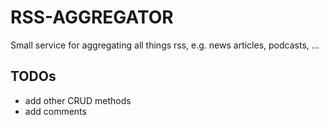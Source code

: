 # RSS-AGGREGATOR

Small service for aggregating all things rss, e.g. news articles, podcasts, ...

## TODOs
- add other CRUD methods
- add comments
